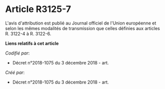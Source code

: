 # Article R3125-7

L'avis d'attribution est publié au Journal officiel de l'Union européenne et selon les mêmes modalités de transmission que
celles définies aux articles R. 3122-4 à R. 3122-6.

**Liens relatifs à cet article**

_Codifié par_:

  - Décret n°2018-1075 du 3 décembre 2018 - art.

_Créé par_:

  - Décret n°2018-1075 du 3 décembre 2018 - art.
